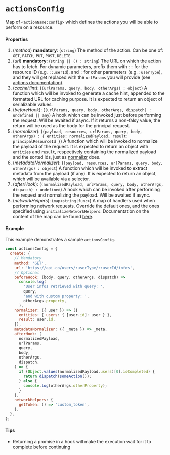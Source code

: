 # `actionsConfig`

Map of `<actionName:config>` which defines the actions you will be able to perform on a resource.

#### Properties

1.  (_method_) **mandatory**: (`string`) The method of the action. Can be one of: `GET`, `PATCH`, `PUT`, `POST`, `DELETE`.
2.  (_url_) **mandatory**: (`string || () : string`) The URL on which the action has to fetch. For dynamic parameters, prefix them with `::` for the resource ID (e.g. `::userId`), and `:` for other parameters (e.g. `:userType`), and they will get replaced with the `urlParams` you will provide (see [actions documentation](./actions.md#properties)).
3.  (_cacheHint_): (`(urlParams, query, body, otherArgs) : object`) A function which will be invoked to generate a cache hint, appended to the formatted URL for caching purpose. It is expected to return an object of serializable values.
4.  (_beforeHook_): (`(urlParams, query, body, otherArgs, dispatch) : undefined || any`) A hook which can be invoked just before performing the request. Will be awaited if async. If it returns a non-falsy value, the return will be used as the body for the principal request.
5.  (_normalizer_): (`(payload, resources, urlParams, query, body, otherArgs) : { entities: normalizedPayload, result: principalResourceId }`) A function which will be invoked to normalize the payload of the request. It is expected to return an object with `entities` and `result`, respectively containing the normalized payload and the sorted ids, just as [normalizr](https://github.com/paularmstrong/normalizr) does.
6.  (_metadataNormalizer_): (`(payload, resources, urlParams, query, body, otherArgs) : object`) A function which will be invoked to extract metadata from the payload (if any). It is expected to return an object, which will be available via a selector.
7.  (_afterHook_): (`(normalizedPayload, urlParams, query, body, otherArgs, dispatch) : undefined`) A hook which can be invoked after performing the request and normalizing the payload. Will be awaited if async.
8.  (_networkHelpers_): (`map<string|func>`) A map of handlers used when performing network requests. Override the default ones, and the ones specified using `initializeNetworkHelpers`. Documentation on the content of the map can be found [here](../initializeNetworkHelpers.md#arguments).

#### Example

This example demonstrates a sample `actionsConfig`.

```js
const actionsConfig = {
  create: {
    // Mandatory
    method: 'GET',
    url: 'https://api.co/users/:userType/::userId/infos',
    // Optional
    beforeHook: (body, query, otherArgs, dispatch) =>
      console.log(
        'User infos retrieved with query: ',
        query,
        'and with custom property: ',
        otherArgs.property,
      ),
    normalizer: ({ user }) => ({
      entities: { users: { [user.id]: user } },
      result: user.id,
    }),
    metadataNormalizer: ({ _meta }) => _meta,
    afterHook: (
      normalizedPayload,
      urlParams,
      query,
      body,
      otherArgs,
      dispatch,
    ) => {
      if (Object.values(normalizedPayload.users)[0].isCompleted) {
        return dispatch(someAction());
      } else {
        console.log(otherArgs.otherProperty);
      }
    },
    networkHelpers: {
      getToken: () => 'custom_token',
    },
  },
};
```

#### Tips

* Returning a promise in a hook will make the execution wait for it to complete before continuing
